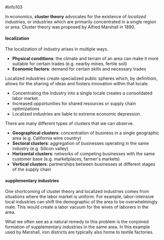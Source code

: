 #info103 

In economics, **cluster theory** advocates for the existence of *localized industries*, or industries which are primarily concentrated in a single region or area. Cluster theory was proposed by Alfred Marshall in 1890.

#### localization
The localization of industry arises in multiple ways.
- **Physical conditions**: the climate and terrain of an area can make it more suitable for certain trades (e.g. nearby mines, fertile soil)
- **Economic factors**: demand for certain skills and necessary trades 

Localized industries create specialized public spheres which, by definitioin, allows for the sharing of ideas and fosters innovation within that locale.
- Concentrating the industry into a single locale creates a consolidated labor market. 
- Increased opportunities for shared resources or supply chain optimizations
- Localized industries are liable to extreme economic depression.

There are many different types of clusters that we can observe. 
- **Geographical clusters**: concentration of business in a single geographic area (e.g. California wine country)
- **Sectoral clusters**: aggregation of businesses operating in the same industry (e.g. Silicon valley)
- **Horizontal clusters**: networks of competing businesses with the same customer base (e.g. marketplaces, farmer's markets)
- **Vertical clusters**: partnerships between businesses at different stages of the supply chain

#### supplementary industries
One shortcoming of cluster theory and localized industries comes from situations where the labor market is uniform. For example, labor-intensive local industries can shift the demographic of the area to be overwhelmingly male. This would create a labor vacuum for the wives of laborers in the area.

What we often see as a natural remedy to this problem is the conjoined formation of supplementary industries in the same area. In this example used by Marshall, iron districts are typically also home to textile factories.
